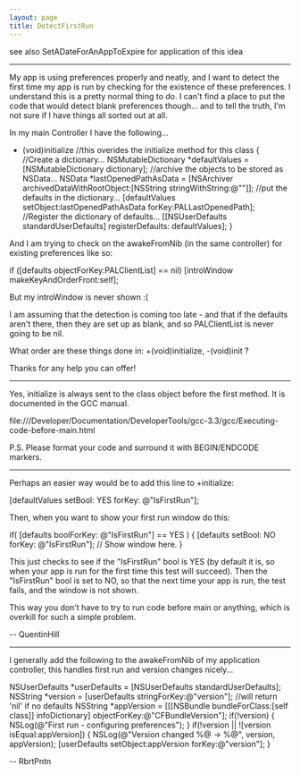 ```yaml
---
layout: page
title: DetectFirstRun
---
```


see also SetADateForAnAppToExpire for application of this idea

----

My app is using preferences properly and neatly, and I want to detect the first time my app is run by checking for the existence of these preferences. I understand this is a pretty normal thing to do. I can't find a place to put the code that would detect blank preferences though... and to tell the truth, I'm not sure if I have things all sorted out at all.

In my main Controller I have the following...
    
+ (void)initialize //this overides the initialize method for this class
{
   //Create a dictionary...
      NSMutableDictionary *defaultValues = [NSMutableDictionary dictionary];
   //archive the objects to be stored as NSData...
      NSData *lastOpenedPathAsData = [NSArchiver archivedDataWithRootObject:[NSString stringWithString:@""]];
   //put the defaults in the dictionary...
      [defaultValues setObject:lastOpenedPathAsData forKey:PALLastOpenedPath];
   //Register the dictionary of defaults...
      [[NSUserDefaults standardUserDefaults] registerDefaults: defaultValues];
}

And I am trying to check on the awakeFromNib (in the same controller) for existing preferences like so:
    
if ([defaults objectForKey:PALClientList] == nil) 
   [introWindow makeKeyAndOrderFront:self];

But my introWindow is never shown :(

I am assuming that the detection is coming too late - and that if the defaults aren't there, then they are set up as blank, and so PALClientList is never going to be nil.

What order are these things done in:     +(void)initialize,     -(void)init ?

Thanks for any help you can offer!

----

Yes,     initialize is always sent to the class object before the first method. It is documented in the GCC manual.

file:///Developer/Documentation/DeveloperTools/gcc-3.3/gcc/Executing-code-before-main.html

P.S. Please format your code and surround it with BEGIN/ENDCODE markers.

----

Perhaps an easier way would be to add this line to +initialize:

    
[defaultValues setBool: YES forKey: @"IsFirstRun"];


Then, when you want to show your first run window do this:

    
if( [defaults boolForKey: @"IsFirstRun"] == YES ) {
  [defaults setBool: NO forKey: @"IsFirstRun"];
  // Show window here.
}


This just checks to see if the "IsFirstRun" bool is YES (by default it is, so when your app is run for the first time this test will succeed). Then the "IsFirstRun" bool is set to NO, so that the next time your app is run, the test fails, and the window is not shown.

This way you don't have to try to run code before main or anything, which is overkill for such a simple problem.

-- QuentinHill


----
I generally add the following to the awakeFromNib of my application controller, this handles first run and version changes nicely...
    
NSUserDefaults *userDefaults = [NSUserDefaults standardUserDefaults];
NSString *version = [userDefaults stringForKey:@"version"]; //will return 'nil' if no defaults
NSString *appVersion = [[[NSBundle bundleForClass:[self class]] infoDictionary] objectForKey:@"CFBundleVersion"];
if(!version) {
	NSLog(@"First run - configuring preferences");
}
if(!version || ![version isEqual:appVersion]) {
	NSLog(@"Version changed %@ -> %@", version, appVersion);
	[userDefaults setObject:appVersion forKey:@"version"];
}

-- RbrtPntn

